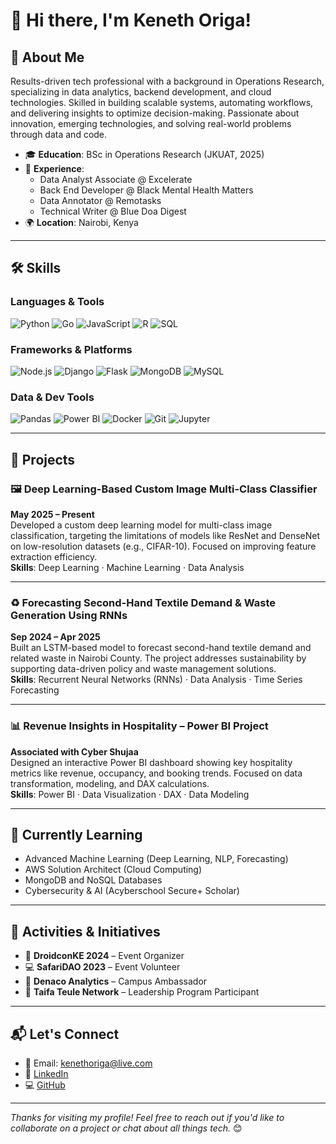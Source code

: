 # 👋 Hi there, I'm Keneth Origa!

## 🚀 About Me  
Results-driven tech professional with a background in Operations Research, specializing in data analytics, backend development, and cloud technologies. Skilled in building scalable systems, automating workflows, and delivering insights to optimize decision-making. Passionate about innovation, emerging technologies, and solving real-world problems through data and code.

- 🎓 **Education**: BSc in Operations Research (JKUAT, 2025)  
- 💼 **Experience**:  
  - Data Analyst Associate @ Excelerate  
  - Back End Developer @ Black Mental Health Matters  
  - Data Annotator @ Remotasks  
  - Technical Writer @ Blue Doa Digest  
- 🌍 **Location**: Nairobi, Kenya  

---

## 🛠️ Skills

### Languages & Tools
![Python](https://img.shields.io/badge/Python-3776AB?style=for-the-badge&logo=python&logoColor=white)
![Go](https://img.shields.io/badge/Go-00ADD8?style=for-the-badge&logo=go&logoColor=white)
![JavaScript](https://img.shields.io/badge/JavaScript-F7DF1E?style=for-the-badge&logo=javascript&logoColor=black)
![R](https://img.shields.io/badge/R-276DC3?style=for-the-badge&logo=r&logoColor=white)
![SQL](https://img.shields.io/badge/SQL-4479A1?style=for-the-badge&logo=postgresql&logoColor=white)

### Frameworks & Platforms  
![Node.js](https://img.shields.io/badge/Node.js-339933?style=for-the-badge&logo=nodedotjs&logoColor=white)
![Django](https://img.shields.io/badge/Django-092E20?style=for-the-badge&logo=django&logoColor=white)
![Flask](https://img.shields.io/badge/Flask-000000?style=for-the-badge&logo=flask&logoColor=white)
![MongoDB](https://img.shields.io/badge/MongoDB-47A248?style=for-the-badge&logo=mongodb&logoColor=white)
![MySQL](https://img.shields.io/badge/MySQL-005C84?style=for-the-badge&logo=mysql&logoColor=white)

### Data & Dev Tools  
![Pandas](https://img.shields.io/badge/Pandas-150458?style=for-the-badge&logo=pandas&logoColor=white)
![Power BI](https://img.shields.io/badge/PowerBI-F2C811?style=for-the-badge&logo=powerbi&logoColor=black)
![Docker](https://img.shields.io/badge/Docker-2496ED?style=for-the-badge&logo=docker&logoColor=white)
![Git](https://img.shields.io/badge/Git-F05032?style=for-the-badge&logo=git&logoColor=white)
![Jupyter](https://img.shields.io/badge/Jupyter-F37626?style=for-the-badge&logo=jupyter&logoColor=white)

---

## 🧠 Projects

### 🖼️ Deep Learning-Based Custom Image Multi-Class Classifier  
**May 2025 – Present**  
Developed a custom deep learning model for multi-class image classification, targeting the limitations of models like ResNet and DenseNet on low-resolution datasets (e.g., CIFAR-10). Focused on improving feature extraction efficiency.  
**Skills**: Deep Learning · Machine Learning · Data Analysis

---

### ♻️ Forecasting Second-Hand Textile Demand & Waste Generation Using RNNs  
**Sep 2024 – Apr 2025**  
Built an LSTM-based model to forecast second-hand textile demand and related waste in Nairobi County. The project addresses sustainability by supporting data-driven policy and waste management solutions.  
**Skills**: Recurrent Neural Networks (RNNs) · Data Analysis · Time Series Forecasting

---

### 📊 Revenue Insights in Hospitality – Power BI Project  
**Associated with Cyber Shujaa**  
Designed an interactive Power BI dashboard showing key hospitality metrics like revenue, occupancy, and booking trends. Focused on data transformation, modeling, and DAX calculations.  
**Skills**: Power BI · Data Visualization · DAX · Data Modeling

---

## 🌱 Currently Learning
- Advanced Machine Learning (Deep Learning, NLP, Forecasting)
- AWS Solution Architect (Cloud Computing)
- MongoDB and NoSQL Databases
- Cybersecurity & AI (Acyberschool Secure+ Scholar)

---

## 🎯 Activities & Initiatives
- 📢 **DroidconKE 2024** – Event Organizer  
- 💻 **SafariDAO 2023** – Event Volunteer  
- 🚀 **Denaco Analytics** – Campus Ambassador  
- 👥 **Taifa Teule Network** – Leadership Program Participant  

---

## 📬 Let's Connect

- 📧 Email: [kenethoriga@live.com](mailto:kenethoriga@live.com)  
- 💼 [LinkedIn](https://www.linkedin.com/in/kenethoriga)  
- 💻 [GitHub](https://www.github.com/kenethoriga)  

---

_Thanks for visiting my profile! Feel free to reach out if you'd like to collaborate on a project or chat about all things tech._ 😊
